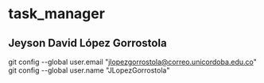 # task_manager
## Jeyson David López Gorrostola ##
  git config --global user.email "jlopezgorrostola@correo.unicordoba.edu.co"
  git config --global user.name "JLopezGorrostola"
